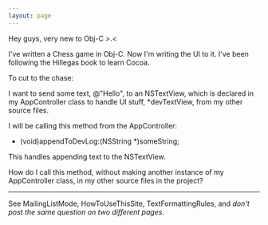 ```yaml
---
layout: page
---
```


Hey guys, very new to Obj-C >.<

I've written a Chess game in Obj-C. Now I'm writing the UI to it. I've been following the Hillegas book to learn Cocoa. 

To cut to the chase:

I want to send some text, @"Hello", to an NSTextView, which is declared in my AppController class to handle UI stuff, *devTextView, from my other source files. 

I will be calling this method from the AppController:

- (void)appendToDevLog:(NSString *)someString;

This handles appending text to the NSTextView. 

How do I call this method, without making another instance of my AppController class, in my other source files in the project?

----
See MailingListMode, HowToUseThisSite, TextFormattingRules, and *don't post the same question on two different pages*.
